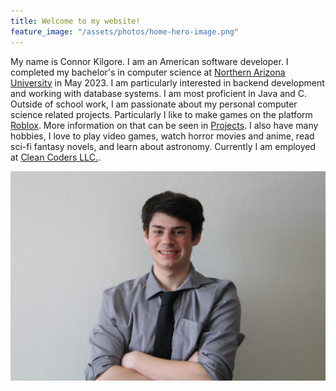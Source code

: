 ```yaml
---
title: Welcome to my website!
feature_image: "/assets/photos/home-hero-image.png"
---
```


My name is Connor Kilgore. I am an American software developer. I completed my bachelor's in computer science at 
[Northern Arizona University]("https://www.nau.edu") in May 2023. I am particularly interested in backend development 
and working with database systems. I am most proficient in Java and C. Outside of school work, I am passionate about
my personal computer science related projects. Particularly I like to make games on the platform 
[Roblox]("https://www.roblox.com"). More information on that can be seen in [Projects]("/projects/roblox").
I also have many hobbies, I love to play video games, watch horror movies and anime, read sci-fi fantasy novels, and 
learn about astronomy. Currently I am employed at [Clean Coders LLC.]("https://cleancoders.com/").

![photo of me](/assets/photos/best.jpg)